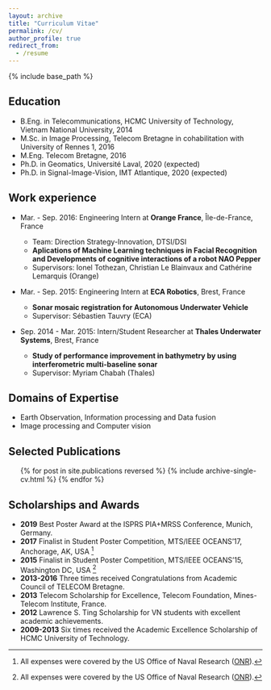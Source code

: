 ```yaml
---
layout: archive
title: "Curriculum Vitae"
permalink: /cv/
author_profile: true
redirect_from:
  - /resume
---
```


{% include base_path %}

## Education
* B.Eng. in Telecommunications, HCMC University of Technology, Vietnam National University, 2014
* M.Sc. in Image Processing, Telecom Bretagne in cohabilitation with University of Rennes 1, 2016
* M.Eng. Telecom Bretagne, 2016
* Ph.D. in Geomatics, Université Laval, 2020 (expected)
* Ph.D. in Signal-Image-Vision, IMT Atlantique, 2020 (expected)

## Work experience
* Mar. - Sep. 2016: Engineering Intern at **Orange France**, Île-de-France, France 
  * Team: Direction Strategy-Innovation, DTSI/DSI
  * **Aplications of Machine Learning techniques in Facial Recognition and Developments of cognitive interactions of a robot NAO Pepper**
  * Supervisors: Ionel Tothezan, Christian Le Blainvaux and Cathérine Lemarquis (Orange)

* Mar. - Sep. 2015: Engineering Intern at **ECA Robotics**, Brest, France
  * **Sonar mosaic registration for Autonomous Underwater Vehicle**
  * Supervisor: Sébastien Tauvry (ECA)

* Sep. 2014 - Mar. 2015: Intern/Student Researcher at **Thales Underwater Systems**, Brest, France
  * **Study of performance improvement in bathymetry by using interferometric multi-baseline sonar**
  * Supervisor: Myriam Chabah (Thales)
 

## Domains of Expertise
* Earth Observation, Information processing and Data fusion
* Image processing and Computer vision

## Selected Publications
  <ul>{% for post in site.publications reversed %}
    {% include archive-single-cv.html %}
  {% endfor %}</ul>
  
## Scholarships and Awards
- **2019** Best Poster Award at the ISPRS PIA+MRSS Conference, Munich, Germany.
- **2017** Finalist in Student Poster Competition, MTS/IEEE OCEANS’17, Anchorage, AK, USA [^1]
- **2015** Finalist in Student Poster Competition, MTS/IEEE OCEANS’15, Washington DC, USA [^1]
- **2013-2016** Three times received Congratulations from Academic Council of TELECOM Bretagne.
- **2013** Telecom Scholarship for Excellence, Telecom Foundation, Mines-Telecom Institute, France.
- **2012** Lawrence S. Ting Scholarship for VN students with excellent academic achievements. 
- **2009-2013** Six times received the Academic Excellence Scholarship of HCMC University of Technology.

[^1]: All expenses were covered by the US Office of Naval Research ([ONR](https://www.onr.navy.mil)).



<!-- Talks
======
  <ul>{% for post in site.talks %}
    {% include archive-single-talk-cv.html %}
  {% endfor %}</ul>
  
Teaching
======
  <ul>{% for post in site.teaching %}
    {% include archive-single-cv.html %}
  {% endfor %}</ul> -->
  
